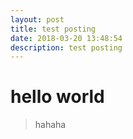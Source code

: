 ```yaml
---
layout: post
title: test posting 
date: 2018-03-20 13:48:54
description: test posting
---
```


# hello world

> hahaha

